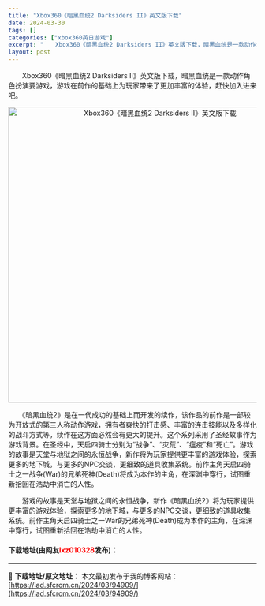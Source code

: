 ```yaml
---
title: "Xbox360《暗黑血统2 Darksiders II》英文版下载"
date: 2024-03-30
tags: []
categories: ["xbox360英日游戏"]
excerpt: "　　Xbox360《暗黑血统2 Darksiders II》英文版下载，暗黑血统是一款动作角色扮演要游戏，游戏在前作的基础上为玩家带来了更加丰富的体验，赶快加入进来吧。 　　《暗黑血统2》是在一代成功的基础上而开发的续作，该作品的前作是一部较为开放式的第三人称动作游戏，拥有者爽快的打击感、丰富的连击&hellip;"
layout: post
---
```


 <p>　　Xbox360《暗黑血统2 Darksiders II》英文版下载，暗黑血统是一款动作角色扮演要游戏，游戏在前作的基础上为玩家带来了更加丰富的体验，赶快加入进来吧。</p> <p align="center"><img align="" border="0" src="https://lad.sfcrom.cn/wp-content/uploads/2024/03/20240330_6607dc655574b.webp" width="600" alt="Xbox360《暗黑血统2 Darksiders II》英文版下载" /></p> <p>　　《暗黑血统2》是在一代成功的基础上而开发的续作，该作品的前作是一部较为开放式的第三人称动作游戏，拥有者爽快的打击感、丰富的连击技能以及多样化的战斗方式等，续作在这方面必然会有更大的提升。这个系列采用了圣经故事作为游戏背景。在圣经中，天启四骑士分别为&ldquo;战争&rdquo;、&ldquo;灾荒&rdquo;、&ldquo;瘟疫&rdquo;和&ldquo;死亡&rdquo;。游戏的故事是天堂与地狱之间的永恒战争，新作将为玩家提供更丰富的游戏体验，探索更多的地下城，与更多的NPC交谈，更细致的道具收集系统。前作主角天启四骑士之一战争(War)的兄弟死神(Death)将成为本作的主角，在深渊中穿行，试图重新拾回在浩劫中消亡的人性。</p> <p>　　游戏的故事是天堂与地狱之间的永恒战争，新作《暗黑血统2》将为玩家提供更丰富的游戏体验，探索更多的地下城，与更多的NPC交谈，更细致的道具收集系统。前作主角天启四骑士之一War的兄弟死神(Death)成为本作的主角，在深渊中穿行，试图重新拾回在浩劫中消亡的人性。</p> <p><h4>下载地址(由网友<font color="red">lxz010328</font>发布)：</h4></p> 

---
📖 **下载地址/原文地址：** 本文最初发布于我的博客网站：[https://lad.sfcrom.cn/2024/03/94909/](https://lad.sfcrom.cn/2024/03/94909/)

